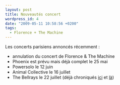 ```yaml
---
layout: post
title: Nouveautés concert
wordpress_id: 4
date: "2009-05-11 10:58:56 +0200"
tags:
  - Florence + The Machine
---
```


Les concerts parisiens annoncés récemment :

- annulation du concert de Florence & The Machine
- Phoenix est prévu mais déjà complet le 25 mai
- Powersolo le 12 juin
- Animal Collective le 16 juillet
- The Bellrays le 22 juillet (déjà chroniqués [ici][i1] et [là][i2])

[i1]:
  https://www.deadrooster.org/les-soledad-brothers-sont-morts-vivent-les-bellrays/
[i2]: https://www.deadrooster.org/soleded-brothers-next/
